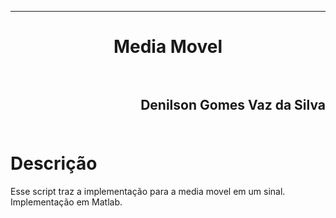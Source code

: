 ﻿***
<h1 align="center" > Media Movel

<br>
<br>

<h2 align="right" >Denilson Gomes Vaz da Silva<br>
<br>

Descrição
==========

<p>Esse script traz a implementação para a media movel em um sinal. Implementação em Matlab.<p/>